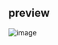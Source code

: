 ## preview
![image](https://user-images.githubusercontent.com/96681438/202832618-86acd87c-3116-4102-a098-140c3f9d2ea6.png)

